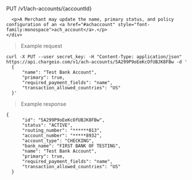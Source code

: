 <div class="method-area">
  <div class="method-copy">
    <div class="method-copy-padding">
      <p><span class="api-operation">PUT</span> <span class="code-green">/v1/ach-accounts/{accountId}</span></p>

      <p>A Merchant may update the name, primary status, and policy configuration of an <a href="#achaccount" style="font-family:monospace">ach_account</a>.</p>
    </div>
  </div>

  <blockquote>Example request</blockquote>
  <pre><code>curl -X PUT --user secret_key: -H "Content-Type: application/json" https://api.chargeio.com/v1/ach-accounts/5A299P9oEeKcOfUBJK8FBw -d '
  {
      "name": "Test Bank Account",
      "primary": true,
      "required_payment_fields": "name",
      "transaction_allowed_countries": "US"
  }'</code></pre>

  <blockquote>Example response</blockquote>
  <pre><code>{
      "id": "5A299P9oEeKcOfUBJK8FBw",
      "status": "ACTIVE",
      "routing_number": "******013",
      "account_number": "*****8932",
      "account_type": "CHECKING",
      "bank_name": "FIRST BANK OF TESTING",
      "name": "Test Bank Account",
      "primary": true,
      "required_payment_fields": "name",
      "transaction_allowed_countries": "US"
  }</code></pre>
</div>
